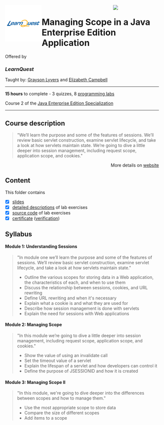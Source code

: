 <a href="https://www.coursera.org/learn/managing-scope-java-enterprise-edition-application">
  <img src="/img/Java_Enterprise_Edition_Specialization_logo.png" width="150" align="right">
</a>

<img src="/img/LearnQuest_logo.png" width="120" align="left">

# Managing Scope in a Java Enterprise Edition Application

Offered by 
### *LearnQuest*

Taught by: [Grayson Lyvers](https://www.coursera.org/instructor/~80014260) and
[Elizabeth Campbell](https://www.coursera.org/instructor/~48400072)

---

**15 hours** to complete - 3 quizzes, 8 [programming labs](./Labs)

Course 2 of the [Java Enterprise Edition Specialization](../) 

---

## Course description

>"We’ll learn the purpose and some of the features of sessions.  We’ll review basic servlet construction, examine servlet lifecycle, and take a look at how servlets maintain state. We’re going to dive a little deeper into session management, including request scope, application scope, and cookies."

<p align="right">More details on <a href="https://www.coursera.org/learn/managing-scope-java-enterprise-edition-application">website</a></p>

## Content
This folder contains 
- [x] [slides](./Slides/README.md) 
- [x] [detailed descriptions](./Labs) of lab exercises
- [x] [source code](./Codes) of lab exercises
- [x] [certificate](./Coursera_Certificate) ([verification](https://coursera.org/verify/AZ6LXXJNZTNM))

## Syllabus

#### Module 1: Understanding Sessions

>"In module one we’ll learn the purpose and some of the features of sessions. We’ll review basic servlet construction, examine servlet lifecycle, and take a look at how servlets maintain state."
>- Outline the various scopes for storing data in a Web application, the characteristics of each, and when to use them
>- Discuss the relationship between sessions, cookies, and URL rewriting
>- Define URL rewriting and when it's necessary
>- Explain what a cookie is and what they are used for
>- Describe how session management is done with servlets
>- Explain the need for sessions with Web applications

#### Module 2: Managing Scope

>"In this module we’re going to dive a little deeper into session management, including request scope, application scope, and cookies."
>- Show the value of using an invalidate call
>- Set the timeout value of a servlet
>- Explain the lifespan of a servlet and how developers can control it
>- Define the purpose of JSESSIONID and how it is created

#### Module 3: Managing Scope II

>"In this module, we're going to dive deeper into the differences between scopes and how to manage them."
>- Use the most appropriate scope to store data
>- Compare the size of different scopes
>- Add items to a scope
